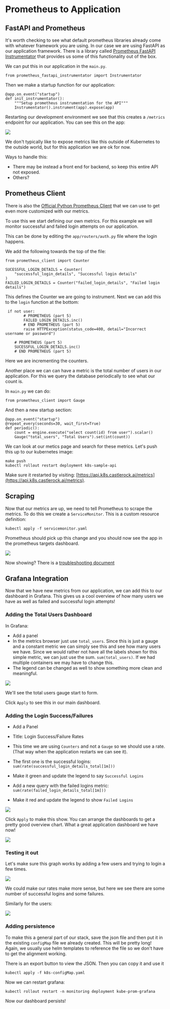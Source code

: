 # Prometheus to Application


## FastAPI and Prometheus

It's worth checking to see what default prometheus libraries already come with whatever framework you are using.  In our case we are using FastAPI as our application framework.  There is a library called [Prometheus FastAPI Instrumentator](https://github.com/trallnag/prometheus-fastapi-instrumentator) that provides us some of this functionality out of the box. 

We can put this in our application in the `main.py`. 


```
from prometheus_fastapi_instrumentator import Instrumentator
``` 

Then we make a startup function for our application: 

```
@app.on_event("startup")
def init_instrumentator():
    """Setup prometheus instrumentation for the API"""
    Instrumentator().instrument(app).expose(app)
```

Restarting our development environment we see that this creates a `/metrics` endpoint for our application.  You can see this on the app: 

![](../images/mo/m05-01.png)

We don't typically like to expose metrics like this outside of Kubernetes to the outside world, but for this application we are ok for now. 

Ways to handle this:
 
* There may be instead a front end for backend, so keep this entire API not exposed.
* Others?

## Prometheus Client

There is also the [Official Python Prometheus Client](https://github.com/prometheus/client_python) that we can use to get even more customized with our metrics.

To use this we start defining our own metrics.  For this example we will monitor successful and failed login attempts on our application.  

This can be done by editing the `app/routers/auth.py` file where the login happens.  

We add the following towards the top of the file: 

```
from prometheus_client import Counter

SUCESSFUL_LOGIN_DETAILS = Counter(
    "successful_login_details", "Successful login details"
)
FAILED_LOGIN_DETAILS = Counter("failed_login_details", "Failed login details")
```

This defines the Counter we are going to instrument.  Next we can add this to the `login` function at the bottom: 

```
 if not user:
        # PROMETHEUS (part 5)
        FAILED_LOGIN_DETAILS.inc()
        # END PROMETHEUS (part 5)
        raise HTTPException(status_code=400, detail="Incorrect username or password")

    # PROMETHEUS (part 5)
    SUCESSFUL_LOGIN_DETAILS.inc()
    # END PROMETHEUS (part 5)
```
Here we are incrementing the counters.  

Another place we can can have a metric is the total number of users in our application.  For this we query the database periodically to see what our count is. 

In `main.py` we can do: 

```
from prometheus_client import Gauge
```

And then a new startup section: 

```
@app.on_event("startup")
@repeat_every(seconds=30, wait_first=True)
def periodic():
    count = engine.execute("select count(id) from user").scalar()
    Gauge("total_users", "Total Users").set(int(count))
```
We can look at our metics page and search for these metrics. Let's push this up to our kubernetes image: 


```
make push 
kubectl rollout restart deployment k8s-sample-api
```

Make sure it restarted by visiting: [https://api.k8s.castlerock.ai/metrics](https://api.k8s.castlerock.ai/metrics).


## Scraping

Now that our metrics are up, we need to tell Prometheus to scrape the metrics.  To do this we create a `ServiceMonitor`.  This is a custom resource definition:


```
kubectl apply -f servicemonitor.yaml
```

Prometheus should pick up this change and you should now see the app in the prometheus targets dashboard.  

![](../images/mo/m05-02.png)


Now showing?  There is a [troubleshooting document](https://github.com/prometheus-operator/prometheus-operator/blob/main/Documentation/troubleshooting.md#troubleshooting-servicemonitor-changes)

## Grafana Integration

Now that we have new metrics from our application, we can add this to our dashboard in Grafana.  This gives us a cool overview of how many users we have as well as failed and successful login attempts!

### Adding the Total Users Dashboard

In Grafana: 

* Add a panel 
* In the metrics browser just use `total_users`.  Since this is just a gauge and a constant metric we can simply see this and see how many users we have. Since we would rather not have all the labels shown for this simple metric, we can just use the sum.  `sum(total_users)`. If we had multiple containers we may have to change this. 
* The legend can be changed as well to show something more clean and meaningful.

![](../images/mo/m05-03.png)

We'll see the total users gauge start to form. 

Click `Apply` to see this in our main dashboard. 

### Adding the Login Success/Failures

* Add a Panel
* Title: Login Success/Failure Rates
* This time we are using `Counters` and not a `Gauge` so we should use a rate.  (That way when the application restarts we can see it). 
* The first one is the successful logins: `sum(rate(successful_login_details_total[1m]))`
* Make it green and update the legend to say `Successful Logins`

* Add a new query with the failed logins metric: `sum(rate(failed_login_details_total[1m]))`
* Make it red and update the legend to show `Failed Logins`


![](../images/mo/m05-04.png)



Click `Apply` to make this show.  You can arrange the dashboards to get a pretty good overview chart.  What a great application dashboard we have now!

![](../images/mo/m05-05.png)

### Testing it out

Let's make sure this graph works by adding a few users and trying to login a few times. 

![](../images/mo/m05-06.png)

We could make our rates make more sense, but here we see there are some number of successful logins and some failures. 

Similarly for the users:  

![](../images/mo/m05-07.png)



### Adding persistence

To make this a general part of our stack, save the json file and then put it in the existing `configMap` file we already created.  This will be pretty long!  Again, we usually use helm templates to reference the file so we don't have to get the alignment working. 

There is an export button to view the JSON. Then you can copy it and use it

```
kubectl apply -f k8s-configMap.yaml
```

Now we can restart grafana: 

```
kubectl rollout restart -n monitoring deployment kube-prom-grafana
```

Now our dashboard persists!









 